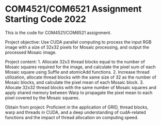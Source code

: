 # COM4521/COM6521 Assignment Starting Code 2022

This is the code for COM4521/COM6521 assignment. 

Project objective: Use CUDA parallel computing to process the input RGB image with a size of 32x32 pixels for Mosaic processing, and output the processed Mosaic image.

Project content: 1. Allocate 32x3 thread blocks equal to the number of Mosaic squares required for the image, and calculate the pixel sum of each Mosaic square using Suffle and atomicAdd functions. 2. Increase thread utilization, allocate thread blocks with the same size of 32 as the number of Mosaic blocks, and calculate the pixel mean of each Mosaic block. 3. Allocate 32x32 thread blocks with the same number of Mosaic squares and apply shared memory between Warp to propagate the pixel mean to each pixel covered by the Mosaic squares.

Obtain from project: Proficient in the application of GRID, thread blocks, warp and threads in CUDA, and a deep understanding of cudA-related functions and the impact of thread allocation on computing speed.
